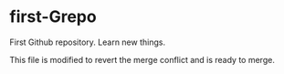 # first-Grepo
First Github repository. Learn new things.

This file is modified to revert the merge conflict and is ready to merge.
